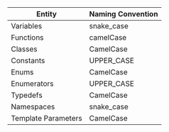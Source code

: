
| Entity              | Naming Convention |
| ------------------- | ----------------- |
| Variables           | snake_case        |
| Functions           | camelCase         |
| Classes             | CamelCase         |
| Constants           | UPPER_CASE        |
| Enums               | CamelCase         |
| Enumerators         | UPPER_CASE        |
| Typedefs            | CamelCase         |
| Namespaces          | snake_case        |
| Template Parameters | CamelCase         |
